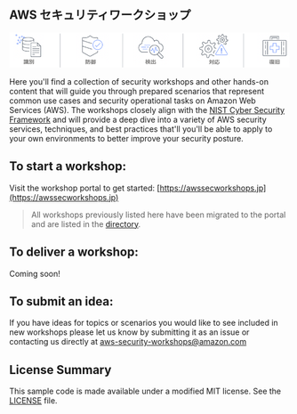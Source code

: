 ## AWS セキュリティワークショップ

![Components](./images/security-components.png "Categorization of AWS Security Services")

Here you'll find a collection of security workshops and other hands-on content that will guide you through prepared scenarios that represent common use cases and security operational tasks on Amazon Web Services (AWS). The workshops closely align with the [NIST Cyber Security Framework](https://www.nist.gov/cyberframework) and will provide a deep dive into a variety of AWS security services, techniques, and best practices that'll you'll be able to apply to your own environments to better improve your security posture.

## To start a workshop:

Visit the workshop portal to get started: [https://awssecworkshops.jp](https://awssecworkshops.jp)

> All workshops previously listed here have been migrated to the portal and are listed in the [directory](https://awssecworkshops.jp/workshops/).

## To deliver a workshop:

Coming soon!

## To submit an idea:

If you have ideas for topics or scenarios you would like to see included in new workshops please let us know by submitting it as an issue or contacting us directly at <a href="mailto:aws-security-workshops@amazon.com?subject=AWS Security Workshops: Idea Submission">aws-security-workshops@amazon.com</a>

## License Summary

This sample code is made available under a modified MIT license. See the [LICENSE](LICENSE) file.
